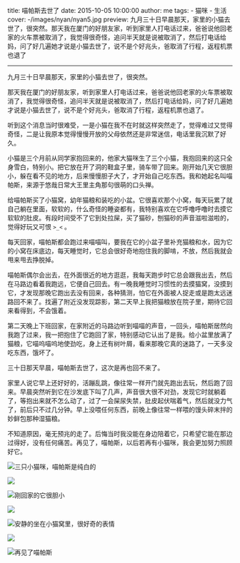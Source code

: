 title: 喵帕斯去世了
date: 2015-10-05 10:00:00
author: me
tags:
    - 猫咪
    - 生活
cover: -/images/nyan/nyan5.jpg
preview: 九月三十日早晨那天，家里的小猫去世了，很突然。那天我在厦门的好朋友家，听到家里人打电话过来，爸爸说他回老家的火车票被取消了，我觉得很奇怪，追问半天就是说被取消了，然后打电话给妈，问了好几遍她才说是小猫去世了，说不是个好兆头，爸取消了行程，返程机票也退了

---

九月三十日早晨那天，家里的小猫去世了，很突然。

那天我在厦门的好朋友家，听到家里人打电话过来，爸爸说他回老家的火车票被取消了，我觉得很奇怪，追问半天就是说被取消了，然后打电话给妈，问了好几遍她才说是小猫去世了，说不是个好兆头，爸取消了行程，返程机票也退了。

听到这个消息当时很难受，一是小猫在我不在时就这样突然走了，觉得难过又觉得奇怪，二是让我原本觉得慢慢开放的父母依然还是非常迷信，电话里我沉默了好久。

小猫是三个月前从同学家抱回来的，他家大猫咪生了三个小猫，我抱回来的这只全身雪白，特别小。把它放在开了洞的鞋盒子里，骑车带了回来。刚开始几天它很胆小，躲在看不见的地方，后来慢慢胆子大了，才开始自己吃东西。我和她起名叫喵帕斯，来源于悠哉日常大王里主角那句很萌的口头禅。

给喵帕斯买了小猫窝，幼年猫粮和装吃的小盆。它很喜欢那个小窝，每天玩累了就自己躺在里面，软软的，什么奇怪的睡姿都有，我特别喜欢在它呼噜呼噜时去摸它软软的肚皮。有段时间受不了它到处拉屎，买了猫砂，刨猫砂的声音滋啦滋啦的，觉得好玩又可恨 `>_<` 。

每天回家，喵帕斯都会跑过来喵喵叫，要我在它的小盆子里补充猫粮和水，因为它的小窝在床底边，每天睡觉时，它总会很好奇地抱住我的脚啃，不放，然后我就会甩来甩去挣脱掉。

喵帕斯偶尔会出去，在外面很近的地方逛逛，我每天跑步时它总会跟我出去，然后在马路边看着我跑远，它便自己回去。有一晚我睡觉时习惯性的去摸猫窝，没摸到它，才发现那晚它跑出去没有回来，各种猜测，怕它在外面被人捉走或是跑太远迷路回不来了。找遍了附近没发现踪影，第二天早上我把猫粮放在院子里，期待它回来看得到，不会饿着。

第二天晚上下班回家，在家附近的马路边听到喵喵的声音，一回头，喵帕斯居然向我跑了过来，我一把抱住了它跑回了家，特别感动它认出了是我。给小盆里放满了猫粮，它喵呜喵呜地使劲吃，身上还有树叶屑，看来那晚它真的迷路了，一天多没吃东西，饿坏了。

三十日那天早晨，喵帕斯去世了，这次是再也回不来了。

家里人说它早上还好好的，活蹦乱跳，像往常一样开门就先跑出去玩，然后跑了回来。早晨突然听到它在沙发底下叫了几声，声音很大很不对劲，发现它时就躺着了，等抱出来就不怎么动了，过了一会屎尿失禁，肚皮起伏喘着气，然后就没力气了，前后只不过几分钟。早上没喂任何东西，前晚上像往常一样喂的馒头碎末拌的妙鲜包那种湿猫粮。

不知道原因，毫无预兆的走了。后悔当时我没能在身边陪着它，只希望它能在那边过得好，没有任何痛苦。再见了，喵帕斯，以后若再有小猫咪，我会更加努力照顾好它。

![三只小猫咪，喵帕斯是纯白的](-/images/nyan/nyan1.jpg)

![](-/images/nyan/nyan2.jpg)

![刚回家的它很胆小](-/images/nyan/nyan3.jpg)

![](-/images/nyan/nyan4.jpg)

![安静的坐在小猫窝里，很好奇的表情](-/images/nyan/nyan5.jpg)

![](-/images/nyan/nyan6.jpg)

![再见了喵帕斯](-/images/nyan/nyan7.jpg)
